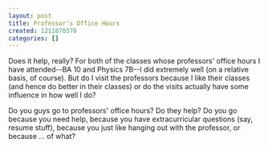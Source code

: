 ```yaml
---
layout: post
title: Professor's Office Hours
created: 1211870370
categories: []
---
```

Does it help, really? For both of the classes whose professors' office hours I have attended--BA 10 and Physics 7B--I did extremely well (on a relative basis, of course). But do I visit the professors because I like their classes (and hence do better in their classes) or do the visits actually have some influence in how well I do?

Do you guys go to professors' office hours? Do they help? Do you go because you need help, because you have extracurricular questions (say, resume stuff), because you just like hanging out with the professor, or because ... of what?
